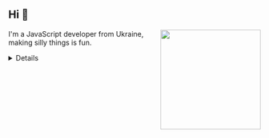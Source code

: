 ##  Hi 👋

<img align='right' src='https://octodex.github.com/nyantocat/' width='200'>

I'm a JavaScript developer from Ukraine, making silly things is fun.

<details>
  
### What I do 📜

I make different funny applications on JavaScript, HTML, CSS through them I learn new features. 
So far I'm still a baby in the frontend, but I'm working on it)

### Languages 🌐

| Language      | Proficiency                                                               |
| ------------- | ------------------------------------------------------------------------- |
| English       | B2                                                                        |
| Russian       | C2                                                                        |
| Ukrainian     | Native                                                                    |

## What I'm currently learning 📚

- Diving into React
- Improving the Canvas experience
- Practicing HTML+CSS skills
</details>
